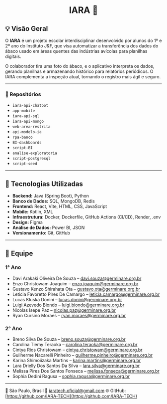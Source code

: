 <h1 align="center">IARA 💙</h1>


## 💡 Visão Geral

O **IARA** é um projeto escolar interdisciplinar desenvolvido por alunos do 1º e 2º ano do Instituto J&F, que visa automatizar a transferência dos dados do ábaco usado em áreas quentes das indústrias avícolas para planilhas digitais.

O colaborador tira uma foto do ábaco, e o aplicativo interpreta os dados, gerando planilhas e armazenando histórico para relatórios periódicos. O IARA complementa a inspeção atual, tornando o registro mais ágil e seguro.

---
### 🚀 Repositórios

* `iara-api-chatbot`
* `app-mobile`
* `iara-api-sql`
* `iara-api-mongo`
* `web-area-restrita`
* `api-modelo-ia`
* `rpa-banco`
* `BI-dashboards`
* `script-BI`
* `analise-exploratoria`
* `script-postgresql`
* `script-seed`

---

## 🧩 Tecnologias Utilizadas

* **Backend:** Java (Spring Boot), Python
* **Banco de Dados:** SQL, MongoDB, Redis
* **Frontend:** React, Vite, HTML, CSS, JavaScript
* **Mobile:** Kotlin, XML
* **Infraestrutura:** Docker, Dockerfile, GitHub Actions (CI/CD), Render, .env
* **Design:** Figma
* **Análise de Dados:** Power BI, JSON
* **Versionamento:** Git, GitHub

---

## 👥 Equipe

### 1° Ano

* Davi Arakaki Oliveira De Souza – [davi.souza@germinare.org.br](mailto:davi.souza@germinare.org.br)
* Enzo Christowam Joaquim – [enzo.joaquim@germinare.org.br](mailto:enzo.joaquim@germinare.org.br)
* Gustavo Kenzo Shirahata Ota – [gustavo.ota@germinare.org.br](mailto:gustavo.ota@germinare.org.br)
* Leticia Favoretto Pires De Camargo – [leticia.camargo@germinare.org.br](mailto:leticia.camargo@germinare.org.br)
* Lucas Kluska Donini – [lucas.donini@germinare.org.br](mailto:lucas.donini@germinare.org.br)
* Luigi Azevedo Biondo – [luigi.biondo@germinare.org.br](mailto:luigi.biondo@germinare.org.br)
* Nicolas Isepe Paz – [nicolas.paz@germinare.org.br](mailto:nicolas.paz@germinare.org.br)
* Ryan Cursino Moraes – [ryan.moraes@germinare.org.br](mailto:ryan.moraes@germinare.org.br)

### 2° Ano

* Breno Silva De Souza – [breno.souza@germinare.org.br](mailto:breno.souza@germinare.org.br)
* Carolina Tiemy Teraoka – [carolina.teraoka@germinare.org.br](mailto:carolina.teraoka@germinare.org.br)
* Cintya Rios Christowam – [cintya.christowam@germinare.org.br](mailto:cintya.christowam@germinare.org.br)
* Guilherme Nacarelli Pinheiro – [guilherme.pinheiro@germinare.org.br](mailto:guilherme.pinheiro@germinare.org.br)
* Karina Shimoiizaka Martins – [karina.martins@germinare.org.br](mailto:karina.martins@germinare.org.br)
* Lara Drielly Dos Santos Da Silva – [lara.silva@germinare.org.br](mailto:lara.silva@germinare.org.br)
* Melissa Pires Dos Santos Fonseca – [melissa.fonseca@germinare.org.br](mailto:melissa.fonseca@germinare.org.br)
* Sophia Dedini Ragusa – [sophia.ragusa@germinare.org.br](mailto:sophia.ragusa@germinare.org.br)

---

📍 São Paulo, Brasil
📧 [iaratech.oficial@gmail.com](mailto:iaratech.oficial@gmail.com)
🌐 GitHub: [https://github.com/IARA-TECH](https://github.com/IARA-TECH)
